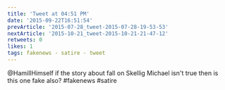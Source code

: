 ```yaml
---
title: 'Tweet at 04:51 PM'
date: '2015-09-22T16:51:54'
prevArticle: '2015-07-28_tweet-2015-07-28-19-53-53'
nextArticle: '2015-10-21_tweet-2015-10-21-21-47-12'
retweets: 0
likes: 1
tags: fakenews - satire - tweet
---
```

@HamillHimself if the story about fall on Skellig Michael isn't true then is this one fake also? #fakenews #satire